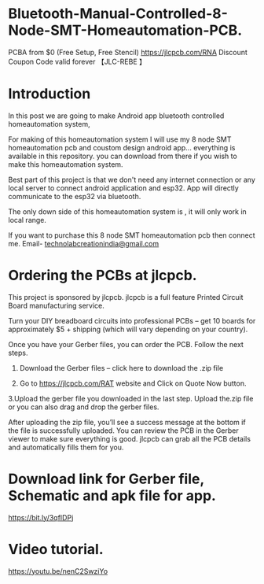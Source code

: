 # Bluetooth-Manual-Controlled-8-Node-SMT-Homeautomation-PCB.

PCBA from $0 (Free Setup, Free Stencil) https://jlcpcb.com/RNA
Discount Coupon Code valid forever 【JLC-REBE 】

# Introduction
In this post we are going to make Android app bluetooth controlled homeautomation system,

For making of this homeautomation system I will use my 8 node SMT homeautomation pcb and coustom design android app... everything is available in this repository.
you can download from there if you wish to make this homeautomation system.

Best part of this project is that we don't need any internet connection or any local server to connect android application and esp32. 
App will directly communicate to the esp32 via bluetooth.

The only down side of this homeautomation system is , it will only work in local range.

If you want to purchase this 8 node SMT homeautomation pcb then connect me.
Email- technolabcreationindia@gmail.com


# Ordering the PCBs at jlcpcb.
This project is sponsored by jlcpcb. jlcpcb is a full feature Printed Circuit Board manufacturing service.

Turn your DIY breadboard circuits into professional PCBs – get 10 boards for approximately $5 + shipping (which will vary depending on your country).

Once you have your Gerber files, you can order the PCB. Follow the next steps.

1. Download the Gerber files – click here to download the .zip file

2. Go to https://jlcpcb.com/RAT website and Click on Quote Now button. 

3.Upload the gerber file you downloaded in the last step. Upload the.zip file or you can also drag and drop the gerber files. 

After uploading the zip file, you’ll see a success message at the bottom if   the file is successfully uploaded. You can review the PCB in the Gerber viewer to make sure everything is good.
jlcpcb can grab all the PCB details and automatically fills them for you.

# Download link for Gerber file, Schematic and apk file for app.
https://bit.ly/3qfIDPj
# Video tutorial.
https://youtu.be/nenC2SwziYo
 

